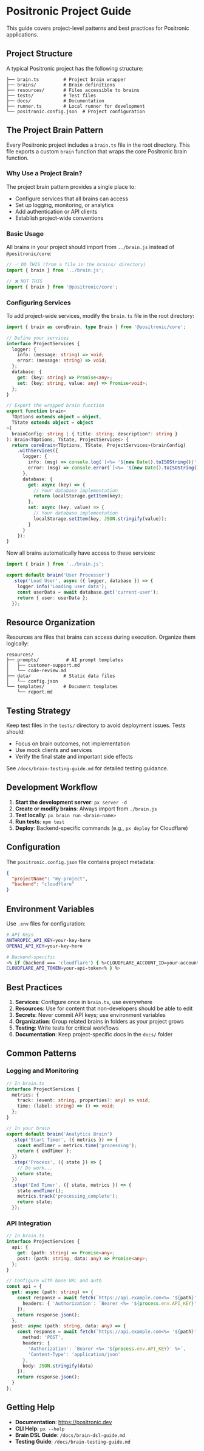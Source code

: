 # Positronic Project Guide

This guide covers project-level patterns and best practices for Positronic applications.

## Project Structure

A typical Positronic project has the following structure:

```
├── brain.ts         # Project brain wrapper
├── brains/          # Brain definitions
├── resources/       # Files accessible to brains
├── tests/           # Test files
├── docs/            # Documentation
├── runner.ts        # Local runner for development
└── positronic.config.json  # Project configuration
```

## The Project Brain Pattern

Every Positronic project includes a `brain.ts` file in the root directory. This file exports a custom `brain` function that wraps the core Positronic brain function.

### Why Use a Project Brain?

The project brain pattern provides a single place to:
- Configure services that all brains can access
- Set up logging, monitoring, or analytics
- Add authentication or API clients
- Establish project-wide conventions

### Basic Usage

All brains in your project should import from `../brain.js` instead of `@positronic/core`:

```typescript
// ✅ DO THIS (from a file in the brains/ directory)
import { brain } from '../brain.js';

// ❌ NOT THIS
import { brain } from '@positronic/core';
```

### Configuring Services

To add project-wide services, modify the `brain.ts` file in the root directory:

```typescript
import { brain as coreBrain, type Brain } from '@positronic/core';

// Define your services
interface ProjectServices {
  logger: {
    info: (message: string) => void;
    error: (message: string) => void;
  };
  database: {
    get: (key: string) => Promise<any>;
    set: (key: string, value: any) => Promise<void>;
  };
}

// Export the wrapped brain function
export function brain<
  TOptions extends object = object,
  TState extends object = object
>(
  brainConfig: string | { title: string; description?: string }
): Brain<TOptions, TState, ProjectServices> {
  return coreBrain<TOptions, TState, ProjectServices>(brainConfig)
    .withServices({
      logger: {
        info: (msg) => console.log(`[<%= '${new Date().toISOString()}' %>] INFO: <%= '${msg}' %>`),
        error: (msg) => console.error(`[<%= '${new Date().toISOString()}' %>] ERROR: <%= '${msg}' %>`)
      },
      database: {
        get: async (key) => {
          // Your database implementation
          return localStorage.getItem(key);
        },
        set: async (key, value) => {
          // Your database implementation
          localStorage.setItem(key, JSON.stringify(value));
        }
      }
    });
}
```

Now all brains automatically have access to these services:

```typescript
import { brain } from '../brain.js';

export default brain('User Processor')
  .step('Load User', async ({ logger, database }) => {
    logger.info('Loading user data');
    const userData = await database.get('current-user');
    return { user: userData };
  });
```

## Resource Organization

Resources are files that brains can access during execution. Organize them logically:

```
resources/
├── prompts/          # AI prompt templates
│   ├── customer-support.md
│   └── code-review.md
├── data/            # Static data files
│   └── config.json
└── templates/       # Document templates
    └── report.md
```

## Testing Strategy

Keep test files in the `tests/` directory to avoid deployment issues. Tests should:
- Focus on brain outcomes, not implementation
- Use mock clients and services
- Verify the final state and important side effects

See `/docs/brain-testing-guide.md` for detailed testing guidance.

## Development Workflow

1. **Start the development server**: `px server -d`
2. **Create or modify brains**: Always import from `./brain.js`
3. **Test locally**: `px brain run <brain-name>`
4. **Run tests**: `npm test`
5. **Deploy**: Backend-specific commands (e.g., `px deploy` for Cloudflare)

## Configuration

The `positronic.config.json` file contains project metadata:

```json
{
  "projectName": "my-project",
  "backend": "cloudflare"
}
```

## Environment Variables

Use `.env` files for configuration:

```bash
# API Keys
ANTHROPIC_API_KEY=your-key-here
OPENAI_API_KEY=your-key-here

# Backend-specific
<% if (backend === 'cloudflare') { %>CLOUDFLARE_ACCOUNT_ID=your-account-id
CLOUDFLARE_API_TOKEN=your-api-token<% } %>
```

## Best Practices

1. **Services**: Configure once in `brain.ts`, use everywhere
2. **Resources**: Use for content that non-developers should be able to edit
3. **Secrets**: Never commit API keys; use environment variables
4. **Organization**: Group related brains in folders as your project grows
5. **Testing**: Write tests for critical workflows
6. **Documentation**: Keep project-specific docs in the `docs/` folder

## Common Patterns

### Logging and Monitoring

```typescript
// In brain.ts
interface ProjectServices {
  metrics: {
    track: (event: string, properties?: any) => void;
    time: (label: string) => () => void;
  };
}

// In your brain
export default brain('Analytics Brain')
  .step('Start Timer', ({ metrics }) => {
    const endTimer = metrics.time('processing');
    return { endTimer };
  })
  .step('Process', ({ state }) => {
    // Do work...
    return state;
  })
  .step('End Timer', ({ state, metrics }) => {
    state.endTimer();
    metrics.track('processing_complete');
    return state;
  });
```

### API Integration

```typescript
// In brain.ts
interface ProjectServices {
  api: {
    get: (path: string) => Promise<any>;
    post: (path: string, data: any) => Promise<any>;
  };
}

// Configure with base URL and auth
const api = {
  get: async (path: string) => {
    const response = await fetch(`https://api.example.com<%= '${path}' %>`, {
      headers: { 'Authorization': `Bearer <%= '${process.env.API_KEY}' %>` }
    });
    return response.json();
  },
  post: async (path: string, data: any) => {
    const response = await fetch(`https://api.example.com<%= '${path}' %>`, {
      method: 'POST',
      headers: { 
        'Authorization': `Bearer <%= '${process.env.API_KEY}' %>`,
        'Content-Type': 'application/json'
      },
      body: JSON.stringify(data)
    });
    return response.json();
  }
};
```

## Getting Help

- **Documentation**: https://positronic.dev
- **CLI Help**: `px --help`
- **Brain DSL Guide**: `/docs/brain-dsl-guide.md`
- **Testing Guide**: `/docs/brain-testing-guide.md`